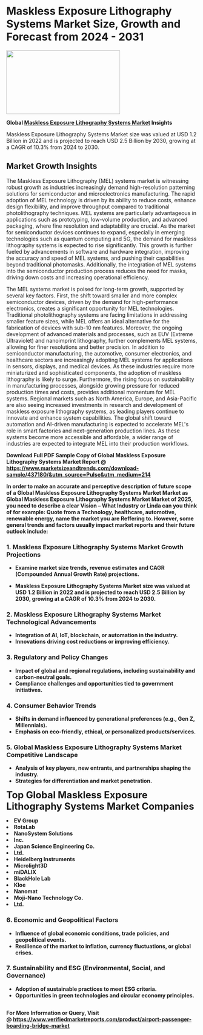 <H1>Maskless Exposure Lithography Systems Market Size, Growth and Forecast from 2024 - 2031</H1><img class="aligncenter size-medium wp-image-584254" src="https://thirdeyenews.in/wp-content/uploads/2024/09/Global-Market-Research-300x168.jpeg" alt="" width="300" height="168" /><p><strong>Global&nbsp;<a href="https://www.marketsizeandtrends.com/download-sample/437180/&amp;utm_source=Pulse&amp;utm_medium=214">Maskless Exposure Lithography Systems Market</a> Insights</strong></p><p>Maskless Exposure Lithography Systems Market size was valued at USD 1.2 Billion in 2022 and is projected to reach USD 2.5 Billion by 2030, growing at a CAGR of 10.3% from 2024 to 2030.</p><p><h2>Market Growth Insights</h2> <p>The Maskless Exposure Lithography (MEL) systems market is witnessing robust growth as industries increasingly demand high-resolution patterning solutions for semiconductor and microelectronics manufacturing. The rapid adoption of MEL technology is driven by its ability to reduce costs, enhance design flexibility, and improve throughput compared to traditional photolithography techniques. MEL systems are particularly advantageous in applications such as prototyping, low-volume production, and advanced packaging, where fine resolution and adaptability are crucial. As the market for semiconductor devices continues to expand, especially in emerging technologies such as quantum computing and 5G, the demand for maskless lithography systems is expected to rise significantly. This growth is further fueled by advancements in software and hardware integration, improving the accuracy and speed of MEL systems, and pushing their capabilities beyond traditional photomasks. Additionally, the integration of MEL systems into the semiconductor production process reduces the need for masks, driving down costs and increasing operational efficiency.</p> <p><strong></strong></p> <p>The MEL systems market is poised for long-term growth, supported by several key factors. First, the shift toward smaller and more complex semiconductor devices, driven by the demand for high-performance electronics, creates a significant opportunity for MEL technologies. Traditional photolithography systems are facing limitations in addressing smaller feature sizes, while MEL offers an ideal alternative for the fabrication of devices with sub-10 nm features. Moreover, the ongoing development of advanced materials and processes, such as EUV (Extreme Ultraviolet) and nanoimprint lithography, further complements MEL systems, allowing for finer resolutions and better precision. In addition to semiconductor manufacturing, the automotive, consumer electronics, and healthcare sectors are increasingly adopting MEL systems for applications in sensors, displays, and medical devices. As these industries require more miniaturized and sophisticated components, the adoption of maskless lithography is likely to surge. Furthermore, the rising focus on sustainability in manufacturing processes, alongside growing pressure for reduced production times and costs, provides additional momentum for MEL systems. Regional markets such as North America, Europe, and Asia-Pacific are also seeing increased investments in research and development of maskless exposure lithography systems, as leading players continue to innovate and enhance system capabilities. The global shift toward automation and AI-driven manufacturing is expected to accelerate MEL's role in smart factories and next-generation production lines. As these systems become more accessible and affordable, a wider range of industries are expected to integrate MEL into their production workflows.</p> <p><strong></p><p><span class=""><strong>Download Full PDF Sample Copy of Global Maskless Exposure Lithography Systems Market Report</strong> @ <a href="https://www.marketsizeandtrends.com/download-sample/437180/&amp;utm_source=Pulse&amp;utm_medium=214" target="_blank">https://www.marketsizeandtrends.com/download-sample/437180/&amp;utm_source=Pulse&amp;utm_medium=214</a></span></p><p>In order to make an accurate and perceptive description of future scope of a Global&nbsp;Maskless Exposure Lithography Systems Market Market as Global&nbsp;Maskless Exposure Lithography Systems Market Market of 2025, you need to describe a clear Vision &ndash; What Industry or Linda can you think of for example: Quote from a Technology, healthcare, automotive, renewable energy, name the market you are Reffering to. However, some general trends and factors usually impact market reports and their future outlook include:</p><h3>1.&nbsp;<strong>Maskless Exposure Lithography Systems Market Growth Projections</strong></h3><ul><li>Examine market size trends, revenue estimates and CAGR (Compounded Annual Growth Rate) projections.</li><li><p>Maskless Exposure Lithography Systems Market size was valued at USD 1.2 Billion in 2022 and is projected to reach USD 2.5 Billion by 2030, growing at a CAGR of 10.3% from 2024 to 2030.</p></li></ul><h3>2.&nbsp;<strong>Maskless Exposure Lithography Systems Market Technological Advancements</strong></h3><ul><li>Integration of AI, IoT, blockchain, or automation in the industry.</li><li>Innovations driving cost reductions or improving efficiency.</li></ul><h3>3.&nbsp;<strong>Regulatory and Policy Changes</strong></h3><ul><li>Impact of global and regional regulations, including sustainability and carbon-neutral goals.</li><li>Compliance challenges and opportunities tied to government initiatives.</li></ul><h3>4.&nbsp;<strong>Consumer Behavior Trends</strong></h3><ul><li>Shifts in demand influenced by generational preferences (e.g., Gen Z, Millennials).</li><li>Emphasis on eco-friendly, ethical, or personalized products/services.</li></ul><h3>5.&nbsp;<strong>Global Maskless Exposure Lithography Systems Market Competitive Landscape</strong></h3><ul><li>Analysis of key players, new entrants, and partnerships shaping the industry.</li><li>Strategies for differentiation and market penetration.</li></ul><p data-pm-slice="1 1 []"><span style="color: inherit; font-family: inherit; font-size: 25px;">Top Global Maskless Exposure Lithography Systems Market Companies</span></p><div class="" data-test-id=""><p><li>EV Group</li><li> RotaLab</li><li> NanoSystem Solutions</li><li> Inc.</li><li> Japan Science Engineering Co.</li><li> Ltd.</li><li> Heidelberg Instruments</li><li> Microlight3D</li><li> miDALIX</li><li> BlackHole Lab</li><li> Kloe</li><li> Nanomat</li><li> Moji-Nano Technology Co.</li><li> Ltd.</li></p></div><h3>6.&nbsp;<strong>Economic and Geopolitical Factors</strong></h3><ul><li>Influence of global economic conditions, trade policies, and geopolitical events.</li><li>Resilience of the market to inflation, currency fluctuations, or global crises.</li></ul><h3>7.&nbsp;<strong>Sustainability and ESG (Environmental, Social, and Governance)</strong></h3><ul><li>Adoption of sustainable practices to meet ESG criteria.</li><li>Opportunities in green technologies and circular economy principles.</li></ul><h2><strong style="font-size: 14px;">For More Information or Query, Visit @&nbsp;</strong><a style="background-color: #ffffff; font-size: 14px;" href="https://www.marketsizeandtrends.com/report/maskless-exposure-lithography-systems-market/" target="_blank">https://www.verifiedmarketreports.com/product/airport-passenger-boarding-bridge-market</a></h2>
